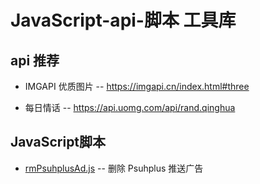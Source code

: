 # JavaScript-api-脚本 工具库
## api 推荐
- IMGAPI 优质图片 -- https://imgapi.cn/index.html#three

- 每日情话 -- https://api.uomg.com/api/rand.qinghua

## JavaScript脚本
- [rmPsuhplusAd.js](/MingTechPro/js-api-script-toolbox/blob/main/rmPsuhplusAd.js) -- 删除 Psuhplus 推送广告

